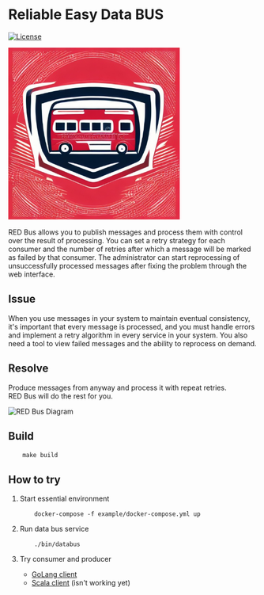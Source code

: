 # Reliable Easy Data BUS

[![License](https://img.shields.io/badge/license-MIT-green)](https://github.com/sergiusd/redbus/blob/master/LICENSE)

<img src="./doc/logo.jpeg" height="347"/>

RED Bus allows you to publish messages and process them with control over the result of processing. You can set a retry
strategy for each consumer and the number of retries after which a message will be marked as failed by that consumer.
The administrator can start reprocessing of unsuccessfully processed messages after fixing the problem through the
web interface.

## Issue

When you use messages in your system to maintain eventual consistency, it's important that every message is processed, 
and you must handle errors and implement a retry algorithm in every service in your system. You also need a tool to 
view failed messages and the ability to reprocess on demand.

## Resolve

Produce messages from anyway and process it with repeat retries.  
RED Bus will do the rest for you.

![RED Bus Diagram](http://www.plantuml.com/plantuml/proxy?src=https://raw.githubusercontent.com/sergiusd/redbus/master/doc/resolve.puml)

## Build

```shell
    make build
```

## How to try

1. Start essential environment

   ```shell
       docker-compose -f example/docker-compose.yml up   
   ```

2. Run data bus service

   ```shell
       ./bin/databus
   ```

3. Try consumer and producer

   - [GoLang client](./example/golang/README.md)
   - [Scala client](./example/scala/README.md) (isn't working yet)